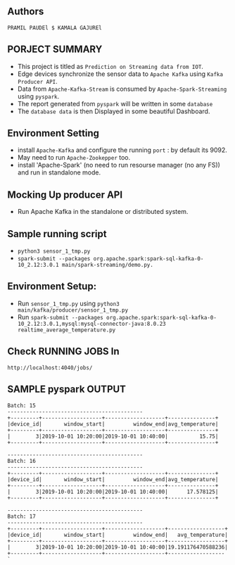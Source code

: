 ## Authors
`PRAMIL PAUDEl $ KAMALA GAJUREl`

## PORJECT SUMMARY 
- This project is titled as `Prediction on Streaming data from IOT`.
- Edge devices synchronize the sensor data to `Apache Kafka` using `Kafka Producer API`.
- Data from `Apache-Kafka-Stream` is consumed by `Apache-Spark-Streaming` using `pyspark`.
- The report generated from `pyspark` will be written in some `database`
- The `database data` is then Displayed in some beautiful Dashboard.
  
## Environment Setting 
- install `Apache-Kafka` and configure the running `port` : by default its 9092.
- May need to run `Apache-Zookepper` too.
- install 'Apache-Spark' (no need to run resourse manager (no any FS)) and run in standalone mode.


##  Mocking Up producer API
- Run Apache Kafka in the standalone or distributed system.

## Sample running script
- `python3 sensor_1_tmp.py`
- `spark-submit --packages org.apache.spark:spark-sql-kafka-0-10_2.12:3.0.1 main/spark-streaming/demo.py.`

## Environment Setup:
- Run `sensor_1_tmp.py` using `python3 main/kafka/producer/sensor_1_tmp.py`
- Run `spark-submit --packages org.apache.spark:spark-sql-kafka-0-10_2.12:3.0.1,mysql:mysql-connector-java:8.0.23 realtime_average_temperature.py`

## Check RUNNING JOBS In 
`http://localhost:4040/jobs/`


## SAMPLE pyspark OUTPUT

```` -------------------------------------------
Batch: 15
-------------------------------------------
+---------+-------------------+-------------------+---------------+
|device_id|       window_start|         window_end|avg_temperature|
+---------+-------------------+-------------------+---------------+
|        3|2019-10-01 10:20:00|2019-10-01 10:40:00|          15.75|
+---------+-------------------+-------------------+---------------+

-------------------------------------------
Batch: 16
-------------------------------------------
+---------+-------------------+-------------------+---------------+
|device_id|       window_start|         window_end|avg_temperature|
+---------+-------------------+-------------------+---------------+
|        3|2019-10-01 10:20:00|2019-10-01 10:40:00|      17.578125|
+---------+-------------------+-------------------+---------------+

-------------------------------------------
Batch: 17
-------------------------------------------
+---------+-------------------+-------------------+------------------+
|device_id|       window_start|         window_end|   avg_temperature|
+---------+-------------------+-------------------+------------------+
|        3|2019-10-01 10:20:00|2019-10-01 10:40:00|19.191176470588236|
+---------+-------------------+-------------------+------------------ `